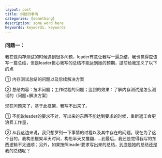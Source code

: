 ```yaml
---
layout: post
title: 纠结的事情
categories: [something]
description: some word here
keywords: keyword1, keyword2
---
```


### 问题一：
我在做内存测试的时候遇到很多问题，leader有意让我写一遍总结，我也觉得应该写一篇总结，但是leader担心我写的总结不能达到她的预期，提前给我定义了以下的点


      
① 内存测试总结的问题以及后续解决方案
       
② 总结内容：技术问题；工作过程的问题；达到的效果：了解内存测试是怎么测试的（问题+解决方案）
      
现在问题来了，基于此框架，我写不出来了。
      
① 不能说leader的要求不对，写出来的东西不能达到要求的时候，重新返工会更浪费工作量，
      
② 从我这边来说，我只想罗列一下事情的过程以及其中存在的问题。现在为了这个目的，我构思框架半天时间，构思半天又推翻……到最后，我还是觉得我写的东西逻辑不太通顺；另外，如果按照leader要求写出来的总结，到底是她的总结还是我的总结呢？

        
